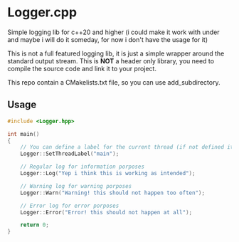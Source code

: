 # Logger.cpp

Simple logging lib for c++20 and higher (i could make it work with under and maybe i will do it someday, for now i don't have the usage for it)

This is not a full featured logging lib, it is just a simple wrapper around the standard output stream.
This is **NOT** a header only library, you need to compile the source code and link it to your project.

This repo contain a CMakelists.txt file, so you can use add_subdirectory.

## Usage

```c++
#include <Logger.hpp>

int main()
{
    // You can define a label for the current thread (if not defined it take the thread id)
    Logger::SetThreadLabel("main");

    // Regular log for information porposes
    Logger::Log("Yep i think this is working as intended");

    // Warning log for warning porposes
    Logger::Warn("Warning! this should not happen too often");

    // Error log for error porposes
    Logger::Error("Error! this should not happen at all");

    return 0;
}
```